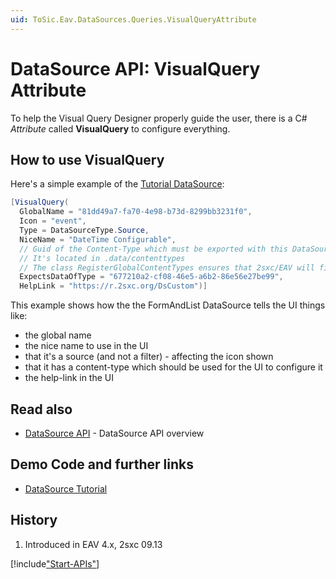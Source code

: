 ```yaml
---
uid: ToSic.Eav.DataSources.Queries.VisualQueryAttribute
---
```

# DataSource API: VisualQuery Attribute

To help the Visual Query Designer properly guide the user, there is a C# _Attribute_ called **VisualQuery** to configure everything. 

## How to use VisualQuery
Here's a simple example of the [Tutorial DataSource](xref:NetCode.DataSources.Custom.TutorialBasic.Index): 

```cs
[VisualQuery(
  GlobalName = "81dd49a7-fa70-4e98-b73d-8299bb3231f0",
  Icon = "event",
  Type = DataSourceType.Source,
  NiceName = "DateTime Configurable",
  // Guid of the Content-Type which must be exported with this DataSource
  // It's located in .data/contenttypes
  // The class RegisterGlobalContentTypes ensures that 2sxc/EAV will find it
  ExpectsDataOfType = "677210a2-cf08-46e5-a6b2-86e56e27be99",
  HelpLink = "https://r.2sxc.org/DsCustom")]
```

This example shows how the the FormAndList DataSource tells the UI things like:

* the global name
* the nice name to use in the UI
* that it's a source (and not a filter) - affecting the icon shown
* that it has a content-type which should be used for the UI to configure it
* the help-link in the UI

## Read also

* [DataSource API](xref:NetCode.DataSources.Custom.Api) - DataSource API overview

## Demo Code and further links

* [DataSource Tutorial](xref:NetCode.DataSources.Custom.TutorialBasic.Index)

## History

1. Introduced in EAV 4.x, 2sxc 09.13

[!include["Start-APIs"](../shared-api-start.md)]